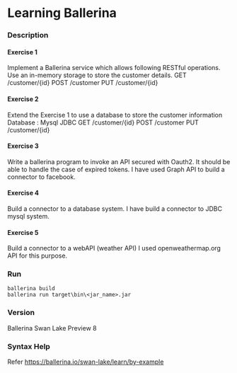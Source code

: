 # Learning Ballerina
### Description
#### Exercise 1
Implement a Ballerina service which allows following RESTful operations. Use an in-memory storage to store the customer details.
GET /customer/{id}
POST /customer
PUT /customer/{id}

#### Exercise 2
Extend the Exercise 1 to use a database to store the customer information
Database : Mysql JDBC
GET /customer/{id}
POST /customer
PUT /customer/{id}

#### Exercise 3
Write a ballerina program to invoke an API secured with Oauth2. It should be able to handle the case of expired tokens.
I have used Graph API to build a connector to facebook.

#### Exercise 4
Build a connector to a database system.
I have build a connector to JDBC mysql system.

#### Exercise 5
Build a connector to a webAPI (weather API)
I used openweathermap.org API for this purpose.

### Run
```
ballerina build
ballerina run target\bin\<jar_name>.jar
```

### Version
Ballerina Swan Lake Preview 8

### Syntax Help
Refer https://ballerina.io/swan-lake/learn/by-example

